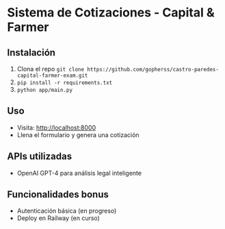 # Sistema de Cotizaciones - Capital & Farmer

## Instalación

1. Clona el repo
`git clone https://github.com/gopherss/castro-paredes-capital-farmer-exam.git`
2. `pip install -r requirements.txt`
3. `python app/main.py`

## Uso

- Visita: <http://localhost:8000>
- Llena el formulario y genera una cotización

## APIs utilizadas

- OpenAI GPT-4 para análisis legal inteligente

## Funcionalidades bonus

- Autenticación básica (en progreso)
- Deploy en Railway (en curso)
